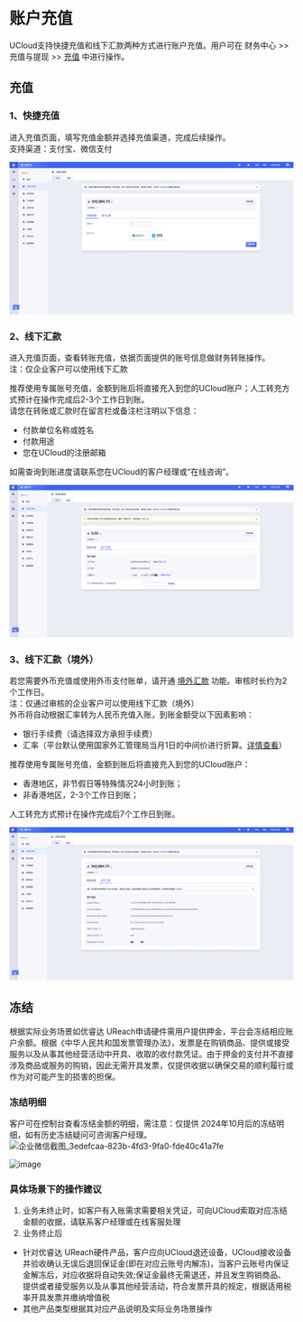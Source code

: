 

# 账户充值

UCloud支持快捷充值和线下汇款两种方式进行账户充值。用户可在 财务中心 >> 充值与提现 >> [充值](https://console.ucloud.cn/uaccount/recharge) 中进行操作。

## 充值
### 1、快捷充值

进入充值页面，填写充值金额并选择充值渠道，完成后续操作。  
支持渠道：支付宝、微信支付 

![image](/images/topup.png)


### 2、线下汇款

进入充值页面，查看转账充值，依据页面提供的账号信息做财务转账操作。  
注：仅企业客户可以使用线下汇款

推荐使用专属账号充值，金额到账后将直接充入到您的UCloud账户；人工转充方式预计在操作完成后2-3个工作日到账。  
请您在转账或汇款时在留言栏或备注栏注明以下信息：  
- 付款单位名称或姓名  
- 付款用途  
- 您在UCloud的注册邮箱   

如需查询到账进度请联系您在UCloud的客户经理或“在线咨询”。  

![image](/images/transfer_mainland.png)


### 3、线下汇款（境外）

若您需要外币充值或使用外币支付账单，请开通 [境外汇款](https://console.ucloud.cn/uaccount/recharge/overview) 功能。审核时长约为2个工作日。   
 注：仅通过审核的企业客户可以使用线下汇款（境外）  
外币将自动根据汇率转为人民币充值入账，到账金额受以下因素影响：
- 银行手续费（请选择双方承担手续费）
- 汇率（平台默认使用国家外汇管理局当月1日的中间价进行折算。[详情查看](https://www.safe.gov.cn/safe/rmbhlzjj/index.html)）
  
推荐使用专属账号充值，金额到账后将直接充入到您的UCloud账户：
- 香港地区，非节假日等特殊情况24小时到账；
- 非香港地区，2-3个工作日到账；

人工转充方式预计在操作完成后7个工作日到账。  

![image](/images/transfer_oversea.png)

## 冻结
根据实际业务场景如优睿达 UReach申请硬件需用户提供押金，平台会冻结相应账户余额。根据《中华人民共和国发票管理办法》，发票是在购销商品、提供或接受服务以及从事其他经营活动中开具、收取的收付款凭证。由于押金的支付并不直接涉及商品或服务的购销，因此无需开具发票，仅提供收据以确保交易的顺利履行或作为对可能产生的损害的担保。
### 冻结明细
客户可在控制台查看冻结金额的明细，需注意：仅提供 2024年10月后的冻结明细，如有历史冻结疑问可咨询客户经理。
![企业微信截图_3edefcaa-823b-4fd3-9fa0-fde40c41a7fe](https://github.com/user-attachments/assets/8fc18cc1-4d38-4a91-b054-0f6817caf33b)

![image](https://github.com/user-attachments/assets/e43daf94-5de4-4c8a-982d-c81477994655)

### 具体场景下的操作建议‌
1. 业务未终止时，如客户有入账需求需要相关凭证，可向UCloud索取对应冻结金额的收据，请联系客户经理或在线客服处理
2. 业务终止后
 - 针对优睿达 UReach硬件产品，客户应向UCloud退还设备，UCloud接收设备并验收确认无误后退回保证金(即在对应云账号内解冻)，当客户云账号内保证金解冻后，对应收据将自动失效;保证金最终无需退还，并且发生购销商品、提供或者接受服务以及从事其他经营活动，符合发票开具的规定，根据适用税率开具发票并缴纳增值税
 - 其他产品类型根据其对应产品说明及实际业务场景操作
